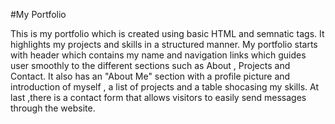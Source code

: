 #My Portfolio

This is my portfolio which is created using basic HTML and semnatic tags. It highlights my projects and skills in a structured manner. 
My portfolio starts with header which contains my name and navigation links which guides user smoothly to the different sections such as About , Projects and Contact.
It also has an "About Me" section with a profile picture and introduction of myself , a list of projects and a table shocasing my skills.
At last ,there is a contact form that allows visitors to easily send messages through the website.
